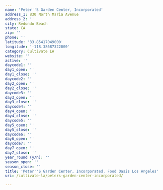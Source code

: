 ```yaml
---
name: 'Peter''S Garden Center, Incorporated'
address_1: 830 North Maria Avenue
address_2: ''
city: Redondo Beach
state: CA
zip: ''
phone: ''
latitude: '33.85417049000'
longitude: '-118.38687322000'
category: Cultivate LA
website: ''
active: ''
daycode1: ''
day1_open: ''
day1_close: ''
daycode2: ''
day2_open: ''
day2_close: ''
daycode3: ''
day3_open: ''
day3_close: ''
daycode4: ''
day4_open: ''
day4_close: ''
daycode5: ''
day5_open: ''
day5_close: ''
daycode6: ''
day6_open: ''
daycode7: ''
day7_open: ''
day7_close: ''
year_round (y/n): ''
season_open: ''
season_close: ''
title: 'Peter''S Garden Center, Incorporated, Food Oasis Los Angeles'
uri: /cultivate-la/peters-garden-center-incorporated/

---
```

